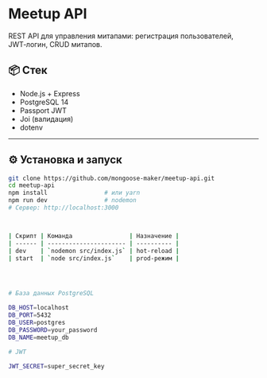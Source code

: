 # Meetup API

REST API для управления митапами: регистрация пользователей, JWT‑логин, CRUD митапов.

## 📦 Стек

- Node.js + Express
- PostgreSQL 14
- Passport JWT
- Joi (валидация)
- dotenv

---

## ⚙️ Установка и запуск

```bash
git clone https://github.com/mongoose-maker/meetup-api.git
cd meetup-api
npm install                # или yarn
npm run dev                # nodemon
# Сервер: http://localhost:3000



| Скрипт | Команда                | Назначение |
| ------ | ---------------------- | ---------- |
| dev    | `nodemon src/index.js` | hot‑reload |
| start  | `node src/index.js`    | prod‑режим |




# База данных PostgreSQL

DB_HOST=localhost
DB_PORT=5432
DB_USER=postgres
DB_PASSWORD=your_password
DB_NAME=meetup_db

# JWT

JWT_SECRET=super_secret_key
```
